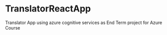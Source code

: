 # TranslatorReactApp
Translator App using azure cognitive services as End Term project for Azure Course
